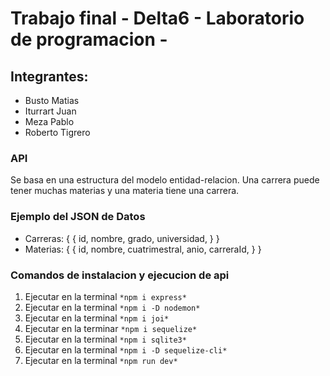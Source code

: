 # Trabajo final - Delta6 - Laboratorio de programacion - 
## Integrantes: 
- Busto Matias
- Iturrart Juan
- Meza Pablo
- Roberto Tigrero

### API
Se basa en una estructura del modelo entidad-relacion. Una carrera puede tener muchas materias y una materia tiene una carrera.

### Ejemplo del JSON de Datos
- Carreras: 
{
        {
        id,
        nombre,
        grado,
        universidad, 
        }
}
- Materias:
{
        {
        id,
        nombre,
        cuatrimestral,
        anio,
        carreraId,
        }
}

### Comandos de instalacion y ejecucion de api
1. Ejecutar en la terminal `` *npm i express* ``
2. Ejecutar en la terminal `` *npm i -D nodemon* ``
3. Ejecutar en la terminal `` *npm i joi* ``
4. Ejecutar en la terminar `` *npm i sequelize* ``
5. Ejecutar en la terminal `` *npm i sqlite3* ``
6. Ejecutar en la terminal `` *npm i -D sequelize-cli* ``
7. Ejecutar en la terminal `` *npm run dev* ``

